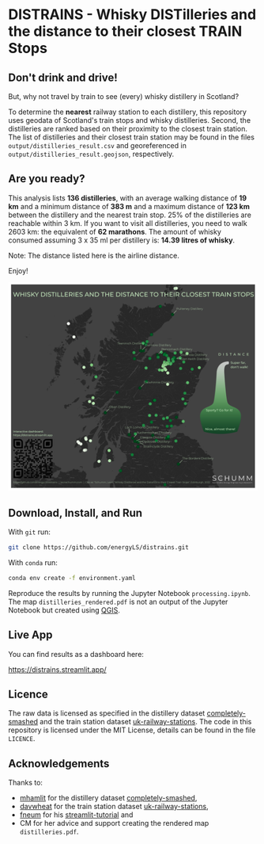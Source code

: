 # **DISTRAINS** - Whisky **DIST**illeries and the distance to their closest **TRAIN** Stops

## Don't drink and drive! 
But, why not travel by train to see (every) whisky distillery in Scotland?

To determine the **nearest** railway station to each distillery, this repository uses geodata of Scotland's train stops and whisky distilleries.
Second, the distilleries are ranked based on their proximity to the closest train station.
The list of distilleries and their closest train station may be found in the files `output/distilleries_result.csv` and georeferenced in `output/distilleries_result.geojson`, respectively.

## Are you ready?

This analysis lists **136 distilleries**, with an average walking distance of **19 km** and
a minimum distance of **383 m** and a maximum distance of **123 km** 
between the distillery and the nearest train stop.
25% of the distilleries are reachable within 3 km.
If you want to visit all distilleries, you need to walk 2603 km: the equivalent of **62 marathons**.
The amount of whisky consumed assuming 3 x 35 ml per distillery is: **14.39 litres of whisky**.

Note: The distance listed here is the airline distance.

Enjoy!

![Distilleries](https://raw.githubusercontent.com/energyLS/distrains/main/plots/distilleries.png?token=GHSAT0AAAAAABYA4O645ELOTLC2J4UH7DESZA6DYNQ)
 

## Download, Install, and Run

With `git` run:

```sh
git clone https://github.com/energyLS/distrains.git
```


With `conda` run:

```sh
conda env create -f environment.yaml
```

Reproduce the results by running the Jupyter Notebook
`processing.ipynb`.
The map `distilleries_rendered.pdf` is not an output of the Jupyter Notebook but created using [QGIS](https://www.qgis.org/en/site/).
## Live App

You can find results as a dashboard here:

https://distrains.streamlit.app/

## Licence
The raw data is licensed as specified in the distillery dataset [completely-smashed](https://github.com/mhamilt/completely-smashed/) and the train station dataset [uk-railway-stations](https://github.com/davwheat/uk-railway-stations).
The code in this repository is licensed under the MIT License, details can be found in the file `LICENCE`.

## Acknowledgements
Thanks to:
- [mhamlit](https://github.com/mhamilt) for the distillery dataset [completely-smashed](https://github.com/mhamilt/completely-smashed/),
- [davwheat](https://github.com/davwheat) for the train station dataset [uk-railway-stations](https://github.com/davwheat/uk-railway-stations),
- [fneum](https://github.com/fneum) for his [streamlit-tutorial](https://github.com/fneum/streamlit-tutorial) and
- CM for her advice and support creating the rendered map `distilleries.pdf`. 